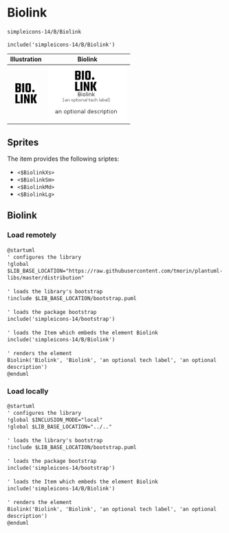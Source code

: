 # Biolink


```text
simpleicons-14/B/Biolink
```

```text
include('simpleicons-14/B/Biolink')
```



| Illustration | Biolink |
| :---: | :---: |
| ![illustration for Illustration](../../simpleicons-14/B/Biolink.png) | ![illustration for Biolink](../../simpleicons-14/B/Biolink.Local.png) |



## Sprites
The item provides the following sriptes:

- `<$BiolinkXs>`
- `<$BiolinkSm>`
- `<$BiolinkMd>`
- `<$BiolinkLg>`





## Biolink

### Load remotely
```plantuml
@startuml
' configures the library
!global $LIB_BASE_LOCATION="https://raw.githubusercontent.com/tmorin/plantuml-libs/master/distribution"

' loads the library's bootstrap
!include $LIB_BASE_LOCATION/bootstrap.puml

' loads the package bootstrap
include('simpleicons-14/bootstrap')

' loads the Item which embeds the element Biolink
include('simpleicons-14/B/Biolink')

' renders the element
Biolink('Biolink', 'Biolink', 'an optional tech label', 'an optional description')
@enduml
```

### Load locally
```plantuml
@startuml
' configures the library
!global $INCLUSION_MODE="local"
!global $LIB_BASE_LOCATION="../.."

' loads the library's bootstrap
!include $LIB_BASE_LOCATION/bootstrap.puml

' loads the package bootstrap
include('simpleicons-14/bootstrap')

' loads the Item which embeds the element Biolink
include('simpleicons-14/B/Biolink')

' renders the element
Biolink('Biolink', 'Biolink', 'an optional tech label', 'an optional description')
@enduml
```

